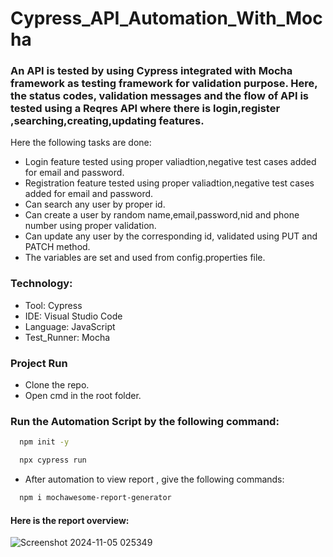 # Cypress_API_Automation_With_Mocha

### An API is tested by using Cypress integrated with Mocha framework as testing framework for validation purpose. Here, the status codes, validation messages and the flow of API is tested using a Reqres API where there is login,register ,searching,creating,updating features.

Here the following tasks are done:

* Login feature tested using proper valiadtion,negative test cases added for email and password.
* Registration feature tested using proper valiadtion,negative test cases added for email and password.
* Can search any user by proper id.
* Can create a user by random name,email,password,nid and phone number using proper validation.
* Can update any user by the corresponding id, validated using PUT and PATCH method.
* The variables are set and used from config.properties file.

### Technology:

* Tool: Cypress
* IDE: Visual Studio Code
* Language: JavaScript
* Test_Runner: Mocha

### Project Run

* Clone the repo.
* Open cmd in the root folder.


### Run the Automation Script by the following command:

```bash
  npm init -y
```
```bash
  npx cypress run
```

* After automation to view report , give the following commands:

```bash
  npm i mochawesome-report-generator
```
#### Here is the report overview:
![Screenshot 2024-11-05 025349](https://github.com/user-attachments/assets/40322f90-08d8-4bad-a4b2-c4d8182afc6a)


